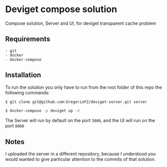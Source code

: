 #  Deviget compose solution
Compose solution, Server and UI, for deviget transparent cache problem

## Requirements

```
- git
- docker
- docker-compose
```

## Installation
To  run the solution you only have to run from the root folder of this repo the following commands:
``` bash
$ git clone git@github.com:GregorioF2/deviget-server.git server

$ docker-compose -p deviget up -d
```
The Server will run by default on the port `3000`, and the UI will run on the port `8080`

## Notes

I uploaded the server in a different repository, because I understood you would wanted to give particular attention to the commits of that solution.

